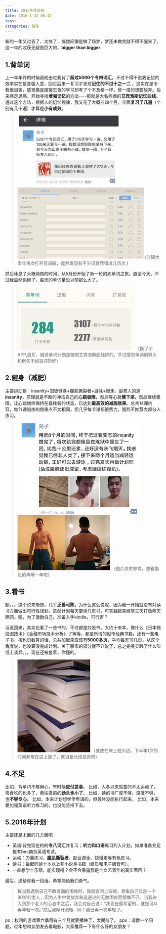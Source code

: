 ```yaml
---
title: 2015年终总结
date: 2016-1-31 00:42
tags:
categories: 随笔
---
```


新的一年又过去了，太快了，恍惚间像是做了场梦，梦还未做完就不得不醒来了。这一年的收获无疑是巨大的，**bigger than bigger**.
<!-- more -->
## 1.背单词
上一年年终的时候我晒出过我背了**超过5000个专四词汇**。不过不得不说我记忆的效率实在是差强人意，回过后来一复习才发现**记住的不过十之一二** ，这实在是令我很沮丧，感觉像是废寝忘食的学习却考了个不及格一样，曾一度的想要放弃。后来痛定思痛，开始寻找**增强记忆**的方法----那就是大名鼎鼎的**艾宾浩斯记忆曲线**。通过这个方法，根据人的记忆规律，我又花了大概三四个月，全面**复习了几遍**（个别有几十遍）才算是**小有成效**。
>![微信记录](/img/13.jpg)![百词斩记录](/img/14.png)
(时隔大半年再次打开百词斩，竟然发现有不少词竟然错过几百次 )

然后休息了大概两周的时间，从5月份开始了新一轮的刷单词之旅，直至今天。不过我显然偷懒了，每天的单词量没以前那么大了。 
>![扇贝打卡](/img/15.jpg)
（换了个APP,扇贝，据说单词计划是按照艾宾浩斯曲线排的，不过感觉单词的释义和例句不如百词斩好）
    
## 2.健身（减肥）
主要运动是：insanity+囚徒健身+腹肌撕裂者+游泳+慢走。最累人的是**insanity**，原理就是不断的冲击自己的**心跳极限**，然后等心跳**慢下来**，然后继续极限，让心跳始终保持在最耗氧的状态，已达到**最高效的减脂效果**。总共14课内容，每节课锻炼的侧重点不太相同，但几乎每节课都很费力。强烈不推荐大部分人练习。
 
>![微信记录insanity](/img/16.png) ![减肥之后](/img/17.jpg)
（图片仅供参考，想看腹肌的再等一年吧） 

## 3.看书
额。。。这个说来惭愧，几乎**乏善可陈**，为什么这么说呢，因为我一开始就没有对读书方面做出可行性规划，虽然计划每天要读几页书，可实践起来经常三天打鱼两天晒网。嗯，为了激励自己，准备入手kindle，可行否？

话说回来，其实也看了一些书的，不过都是炒股书，大约十来本，像什么《日本蜡烛图技术》《金融市场技术分析》了等等，都是所谓的股市经典书籍。还有一些电子书，按也页数算的话，总共加起来应该有**5000多页**，平均每天10几页，从这个角度说，也没算没完成计划。关于股市的部分就不详说了，总之完美实践了什么叫纸上谈兵。。。现在还被套着，你懂的。 
>![床头书](/img/18.jpg)
（就放在床上枕头边，下半年1/2的时间都用在这上面了，就当是长线投资吧）

## 4.不足
比如，背单词不够用心，有时候**应付差事**。
比如，入冬以来就变的不太运动了，零食吃的也多了，勇往直前的**劲头也小了**。
比如，读的书广度不够，深度不够，也**不够专心**。
比如，本来计划想学学粤语的，但最终没能执行起来。
比如，本来要加强英语听力练习的，也没能坚持下去。

## 5.2016年计划

主要还是上面的几方面吧
* 英语:背完现在的的**专八词汇**并复习；**听力和口语**练习列入计划，如果准备充足报考bec商务英语考试。
* 运动：力量练习、**腹肌撕裂者**，配合游泳、快慢走等有氧练习。
* 读书：最起码读十本以上非小说类书籍（纸质和电子版皆可）。
* 一直想学个乐器，能实现吗？会不会暴露我是个文艺青年的真实面目？
      
最后，送给你我一段话，希望能给我们勇气。

> 每当我遇到自己不敢直面的困难时，我就会闭上双眼，想象自己已是一个80岁的老人，因为人生中曾放弃和逃避过的无数困难而懊悔不已。当我进入到那个老人的心态中之后，我会对自己说：“我现在最希望的，就是可以再年轻一次。”然后我睁开双眼...砰！我已再一次年轻了。
 
ps：权利的游戏第六季再有三个月就要播映了，太期待了。
pps：请教一个问题，过年想和女朋友去看电影，大家推荐一下有什么好的女朋友？